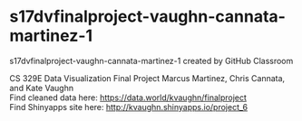 # s17dvfinalproject-vaughn-cannata-martinez-1
s17dvfinalproject-vaughn-cannata-martinez-1 created by GitHub Classroom

CS 329E Data Visualization Final Project
Marcus Martinez, Chris Cannata, and Kate Vaughn  
Find cleaned data here: https://data.world/kvaughn/finalproject  
Find Shinyapps site here: http://kvaughn.shinyapps.io/project_6  

